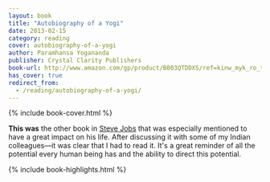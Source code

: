 ```yaml
---
layout: book
title: "Autobiography of a Yogi"
date: 2013-02-15
category: reading
cover: autobiography-of-a-yogi
author: Paramhansa Yogananda
publisher: Crystal Clarity Publishers
book-url: http://www.amazon.com/gp/product/B003QTDDXS/ref=kinw_myk_ro_title
has_cover: true
redirect_from:
  - /reading/autobiography-of-a-yogi/
---
```

{% include book-cover.html %}

**This was** the other book in [Steve Jobs](/reading/steve-jobs) that was especially mentioned to have a great impact on his life. After discussing it with some of my Indian colleagues—it was clear that I had to read it. It's a great reminder of all the potential every human being has and the ability to direct this potential.

{% include book-highlights.html %}
